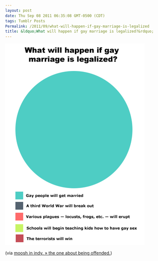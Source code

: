 ```yaml
---
layout: post
date: Thu Sep 08 2011 06:35:08 GMT-0500 (CDT)
tags: Tumblr Posts
Permalink: /2011/09/what-will-happen-if-gay-marriage-is-legalized
title: &ldquo;What will happen if gay marriage is legalized?&rdquo;
---
```


![](/public/assets/tumblr/tumblr_lr7c6kZbrB1qa4klho1_500.jpg)

(via [moosh in indy. » the one about being offended.](http://mooshinindy.com/2011/09/08/the-one-about-being-offended/?utm_source=feedburner&utm_medium=feed&utm_campaign=Feed:%20mooshInIndy%20(moosh%20in%20indy.)))
